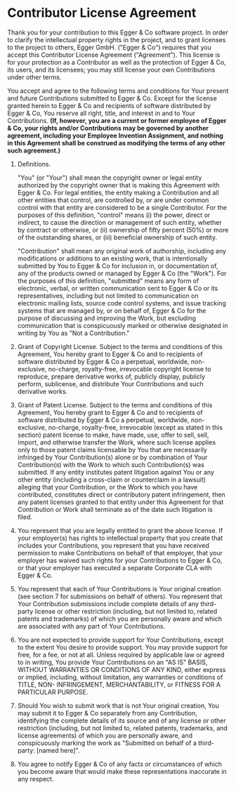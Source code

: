 # Contributor License Agreement

Thank you for your contribution to this Egger & Co software project. In order to
clarify the intellectual property rights in the project, and to grant licenses
to the project to others, Egger GmbH. ("Egger & Co") requires that you accept
this Contributor License Agreement ("Agreement"). This license is for your
protection as a Contributor as well as the protection of Egger & Co, its users, and
its licensees; you may still license your own Contributions under other terms.

You accept and agree to the following terms and conditions for Your present and
future Contributions submitted to Egger & Co. Except for the license granted herein
to Egger & Co and recipients of software distributed by Egger & Co, You reserve all
right, title, and interest in and to Your Contributions. **(If, however, you are
a current or former employee of Egger & Co, your rights and/or Contributions may be
governed by another agreement, including your Employee Invention Assignment, and
nothing in this Agreement shall be construed as modifying the terms of any other
such agreement.)**

1. Definitions.

   "You" (or "Your") shall mean the copyright owner or legal entity authorized
   by the copyright owner that is making this Agreement with Egger & Co. For legal
   entities, the entity making a Contribution and all other entities that
   control, are controlled by, or are under common control with that entity are
   considered to be a single Contributor. For the purposes of this definition,
   "control" means (i) the power, direct or indirect, to cause the direction or
   management of such entity, whether by contract or otherwise, or (ii)
   ownership of fifty percent (50%) or more of the outstanding shares, or (iii)
   beneficial ownership of such entity.

   "Contribution" shall mean any original work of authorship, including any
   modifications or additions to an existing work, that is intentionally
   submitted by You to Egger & Co for inclusion in, or documentation of, any of the
   products owned or managed by Egger & Co (the "Work"). For the purposes of this
   definition, "submitted" means any form of electronic, verbal, or written
   communication sent to Egger & Co or its representatives, including but not
   limited to communication on electronic mailing lists, source code control
   systems, and issue tracking systems that are managed by, or on behalf of,
   Egger & Co for the purpose of discussing and improving the Work, but excluding
   communication that is conspicuously marked or otherwise designated in writing
   by You as "Not a Contribution."

2. Grant of Copyright License.  Subject to the terms and conditions of this
   Agreement, You hereby grant to Egger & Co and to recipients of software
   distributed by Egger & Co a perpetual, worldwide, non-exclusive, no-charge,
   royalty-free, irrevocable copyright license to reproduce, prepare derivative
   works of, publicly display, publicly perform, sublicense, and distribute Your
   Contributions and such derivative works.

3. Grant of Patent License. Subject to the terms and conditions of this
   Agreement, You hereby grant to Egger & Co and to recipients of software
   distributed by Egger & Co a perpetual, worldwide, non-exclusive, no-charge,
   royalty-free, irrevocable (except as stated in this section) patent license
   to make, have made, use, offer to sell, sell, import, and otherwise transfer
   the Work, where such license applies only to those patent claims licensable
   by You that are necessarily infringed by Your Contribution(s) alone or by
   combination of Your Contribution(s) with the Work to which such
   Contribution(s) was submitted. If any entity institutes patent litigation
   against You or any other entity (including a cross-claim or counterclaim in a
   lawsuit) alleging that your Contribution, or the Work to which you have
   contributed, constitutes direct or contributory patent infringement, then any
   patent licenses granted to that entity under this Agreement for that
   Contribution or Work shall terminate as of the date such litigation is filed.

4. You represent that you are legally entitled to grant the above license. If
   your employer(s) has rights to intellectual property that you create that
   includes your Contributions, you represent that you have received permission
   to make Contributions on behalf of that employer, that your employer has
   waived such rights for your Contributions to Egger & Co, or that your employer
   has executed a separate Corporate CLA with Egger & Co.

5. You represent that each of Your Contributions is Your original creation (see
   section 7 for submissions on behalf of others). You represent that Your
   Contribution submissions include complete details of any third-party license
   or other restriction (including, but not limited to, related patents and
   trademarks) of which you are personally aware and which are associated with
   any part of Your Contributions.

6. You are not expected to provide support for Your Contributions, except to the
   extent You desire to provide support. You may provide support for free, for a
   fee, or not at all. Unless required by applicable law or agreed to in
   writing, You provide Your Contributions on an "AS IS" BASIS, WITHOUT
   WARRANTIES OR CONDITIONS OF ANY KIND, either express or implied, including,
   without limitation, any warranties or conditions of TITLE, NON- INFRINGEMENT,
   MERCHANTABILITY, or FITNESS FOR A PARTICULAR PURPOSE.

7. Should You wish to submit work that is not Your original creation, You may
   submit it to Egger & Co separately from any Contribution, identifying the
   complete details of its source and of any license or other restriction
   (including, but not limited to, related patents, trademarks, and license
   agreements) of which you are personally aware, and conspicuously marking the
   work as "Submitted on behalf of a third-party: [named here]".

8. You agree to notify Egger & Co of any facts or circumstances of which you become
   aware that would make these representations inaccurate in any respect.

